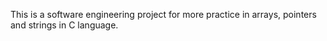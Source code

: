 This is a software engineering project for more practice in arrays, pointers and strings in C language.
